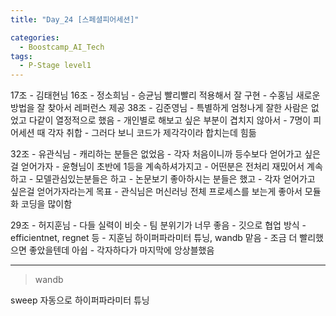 ```yaml
---
title: "Day_24 [스페셜피어세션]"

categories:
  - Boostcamp_AI_Tech
tags:
  - P-Stage level1
---
```


17조 - 김태현님
16조 - 정소희님
    - 승균님 빨리빨리 적용해서 잘 구현
    - 수홍님 새로운 방법을 잘 찾아서 레퍼런스 제공
38조 - 김준영님
    - 특별하게 엄청나게 잘한 사람은 없었고 다같이 열정적으로 했음
    - 개인별로 해보고 싶은 부분이 겹치지 않아서
    - 7명이 피어세션 때 각자 취합
    - 그러다 보니 코드가 제각각이라 합치는데 힘듦

32조 - 유관식님
    - 캐리하는 분들은 없었음
    - 각자 처음이니까 등수보다 얻어가고 싶은걸 얻어가자
    - 윤형님이 초반에 1등을 계속하셔가지고
    - 어떤분은 전처리 재밌어서 계속하고
    - 모델관심있는분들은 하고
    - 논문보기 좋아하시는 분들은 했고
    - 각자 얻어가고 싶은걸 얻어가자라는게 목표
    - 관식님은 머신러닝 전체 프로세스를 보는게 좋아서 모듈화 코딩을 많이함

29조 - 허지훈님
    - 다들 실력이 비슷
    - 팀 분위기가 너무 좋음
    - 깃으로 협업 방식
    - efficientnet, regnet 등
    - 지훈님 하이퍼파라미터 튜닝, wandb 맡음
    - 조금 더 빨리했으면 좋았을텐데 아쉽
    - 각자하다가 마지막에 앙상블했음

---
> wandb

sweep 자동으로 하이퍼파라미터 튜닝